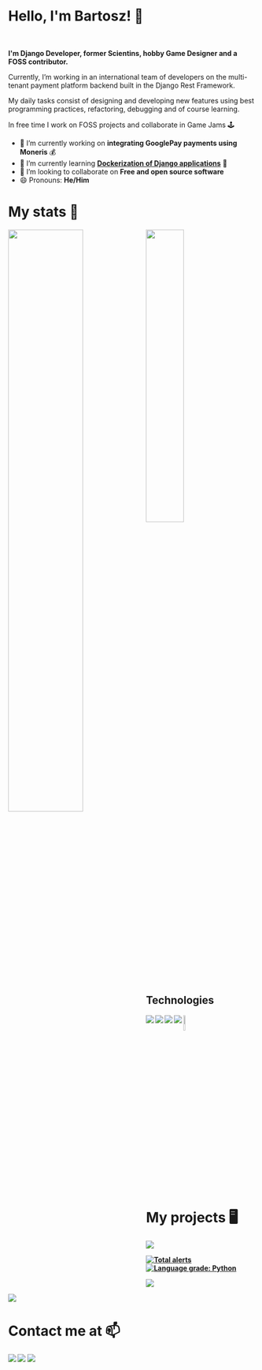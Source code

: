 # Hello, I'm Bartosz! :wave:

<br />

<b>I'm Django Developer, former Scientins, hobby Game Designer and a FOSS contributor. </b>

Currently, I’m working in an international team of developers on the multi-tenant payment platform backend built in the Django Rest Framework.

My daily tasks consist of designing and developing new features using best programming practices, refactoring, debugging and of course learning.

In free time I work on FOSS projects and collaborate in Game Jams :joystick: 

- 🔭 I’m currently working on <b> integrating GooglePay payments using Moneris </b> 💰
- 🌱 I’m currently learning [<b>Dockerization of Django applications</b>](https://docs.docker.com/samples/django/) :whale:
- 👯 I’m looking to collaborate on <b>Free and open source software</b>
- 😄 Pronouns: <b>He/Him</b>

# My stats 💪

[<img align="left" width="55%" src="https://github-readme-stats.vercel.app/api?username=JestemStefan&show_icons=true&count_private=true&theme=vision-friendly-dark"/>](https://github.com/anuraghazra/github-readme-stats)
[<img align width="39%" src="https://github-readme-stats.vercel.app/api/top-langs/?username=JestemStefan&hide=batchfile,gap&theme=vision-friendly-dark" />](https://github.com/anuraghazra/github-readme-stats)

## Technologies
<img align="left" src="https://img.shields.io/badge/python-3670A0?style=for-the-badge&logo=python&logoColor=ffdd54" />
<img align="left" src="https://img.shields.io/badge/django-%23092E20.svg?style=for-the-badge&logo=django&logoColor=white" />
<img align="left" src="https://img.shields.io/badge/DJANGO-REST-ff1709?style=for-the-badge&logo=django&logoColor=white&color=ff1709&labelColor=gray" />
<img align="left" src="https://img.shields.io/badge/postgres-%23316192.svg?style=for-the-badge&logo=postgresql&logoColor=white" />
<b><b/>
<img width="9%" src="https://img.shields.io/badge/GODOT-%23ffff.svg?style=for-the-badge&logo=godot-engine" />

# My projects 🖥️

[<img src="https://github-readme-stats.vercel.app/api/pin/?username=JestemStefan&repo=QMC_DataProcessor&theme=vision-friendly-dark"/>](https://github.com/JestemStefan/QMC_DataProcessor)

[![Total alerts](https://img.shields.io/lgtm/alerts/g/JestemStefan/QMC_DataProcessor.svg?logo=lgtm&logoWidth=18)](https://lgtm.com/projects/g/JestemStefan/QMC_DataProcessor/alerts/) [![Language grade: Python](https://img.shields.io/lgtm/grade/python/g/JestemStefan/QMC_DataProcessor.svg?logo=lgtm&logoWidth=18)](https://lgtm.com/projects/g/JestemStefan/QMC_DataProcessor/context:python)

[<img src="https://github-readme-stats.vercel.app/api/pin/?username=JestemStefan&repo=DiceofDestiny&theme=vision-friendly-dark"/>](https://github.com/JestemStefan/DiceofDestiny)

[<img src="https://github-readme-stats.vercel.app/api/pin/?username=JestemStefan&repo=GodotWildJam27-Booksmart&theme=vision-friendly-dark"/>](https://github.com/JestemStefan/GodotWildJam27-Booksmart)

# Contact me at 📫

[<img src="https://img.shields.io/badge/Itch-%23FF0B34.svg?style=for-the-badge&logo=Itch.io&logoColor=white" />](https://jestemstefan.itch.io/)
[<img src="https://img.shields.io/badge/linkedin-%230077B5.svg?style=for-the-badge&logo=linkedin&logoColor=white" />](www.linkedin.com/in/bs-stasiak-bartosz)
[<img src="https://img.shields.io/badge/github-%23121011.svg?style=for-the-badge&logo=github&logoColor=white" />](https://github.com/JestemStefan)



